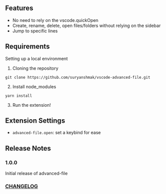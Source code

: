 ## Features

- No need to rely on the vscode.quickOpen
- Create, rename, delete, open files/folders without relying on the sidebar
- Jump to specific lines

## Requirements

Setting up a local environment

1. Cloning the repository

```
git clone https://github.com/suryanshmak/vscode-advanced-file.git
```

2. Install node_modules

```
yarn install
```

3. Run the extension!

## Extension Settings

- `advanced-file.open`: set a keybind for ease

## Release Notes

### 1.0.0

Initial release of advanced-file

### [CHANGELOG](https://github.com/suryanshmak/vscode-advanced-file/blob/main/CHANGELOG.md)
